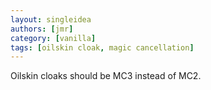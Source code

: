 ```yaml
---
layout: singleidea
authors: [jmr]
category: [vanilla]
tags: [oilskin cloak, magic cancellation]
---
```

Oilskin cloaks should be MC3 instead of MC2.
